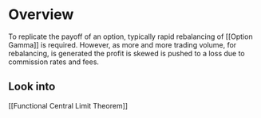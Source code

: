 # Overview
To replicate the payoff of an option, typically rapid rebalancing of [[Option Gamma]] is required. However, as more and more trading volume, for rebalancing, is generated the profit is skewed is pushed to a loss due to commission rates and fees. 




## Look into
[[Functional Central Limit Theorem]]